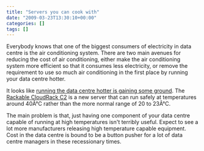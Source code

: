```yaml
---
title: "Servers you can cook with"
date: "2009-03-23T13:30:10+00:00"
categories: []
tags: []
---
```


Everybody knows that one of the biggest consumers of electricity in data centre is the air conditioning system. There are two main avenues for reducing the cost of air conditioning, either make the air conditioning system more efficient so that it consumes less electricity, or remove the requirement to use so much air conditioning in the first place by running your data centre hotter.

It looks like <a href="http://www.datacenterknowledge.com/archives/2009/03/19/rackable-cloudrack-turns-up-the-heat/">running the data centre hotter is gaining some ground</a>. The <a href="http://web.archive.org/web/20090603202529/http://www.rackable.com:80/cloudrackC2/">Rackable CloudRack C2</a> is a new server that can run safely at temperatures around 40Â°C rather than the more normal range of 20 to 23Â°C.

The main problem is that, just having one component of your data centre capable of running at high temperatures isn't terribly useful. Expect to see a lot more manufacturers releasing high temperature capable equipment. Cost in the data centre is bound to be a button pusher for a lot of data centre managers in these recessionary times.
